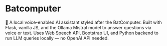 # Batcomputer
🦇 A local voice-enabled AI assistant styled after the BatComputer. Built with Flask, vanilla JS, and the Ollama Mistral model to answer questions via voice or text. Uses Web Speech API, Bootstrap UI, and Python backend to run LLM queries locally — no OpenAI API needed.
